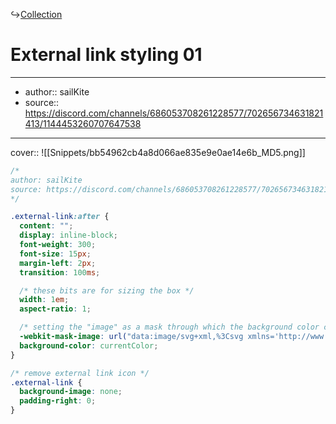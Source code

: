 ↪[Collection](Collection.md)

# External link styling 01

---

- author:: sailKite
- source:: https://discord.com/channels/686053708261228577/702656734631821413/1144453260707647538

---

cover:: ![[Snippets/bb54962cb4a8d066ae835e9e0ae14e6b_MD5.png]]

```css
/*
author: sailKite
source: https://discord.com/channels/686053708261228577/702656734631821413/1144453260707647538
*/

.external-link:after {
  content: "";
  display: inline-block;
  font-weight: 300;
  font-size: 15px;
  margin-left: 2px;
  transition: 100ms;

  /* these bits are for sizing the box */
  width: 1em;
  aspect-ratio: 1;

  /* setting the "image" as a mask through which the background color can show */
  -webkit-mask-image: url("data:image/svg+xml,%3Csvg xmlns='http://www.w3.org/2000/svg' stroke='currentColor' fill='currentColor' viewBox='0 0 24 24'%3E%3Cpath d='M18.3643 15.5353L16.95 14.1211L18.3643 12.7069C20.3169 10.7543 20.3169 7.58847 18.3643 5.63585C16.4116 3.68323 13.2458 3.68323 11.2932 5.63585L9.87898 7.05007L8.46477 5.63585L9.87898 4.22164C12.6127 1.48797 17.0448 1.48797 19.7785 4.22164C22.5121 6.95531 22.5121 11.3875 19.7785 14.1211L18.3643 15.5353ZM15.5358 18.3638L14.1216 19.778C11.388 22.5117 6.9558 22.5117 4.22213 19.778C1.48846 17.0443 1.48846 12.6122 4.22213 9.87849L5.63634 8.46428L7.05055 9.87849L5.63634 11.2927C3.68372 13.2453 3.68372 16.4112 5.63634 18.3638C7.58896 20.3164 10.7548 20.3164 12.7074 18.3638L14.1216 16.9496L15.5358 18.3638ZM14.8287 7.75717L16.2429 9.17139L9.17187 16.2425L7.75766 14.8282L14.8287 7.75717Z'%3E%3C/path%3E%3C/svg%3E");
  background-color: currentColor;
}

/* remove external link icon */
.external-link {
  background-image: none;
  padding-right: 0;
}
```
